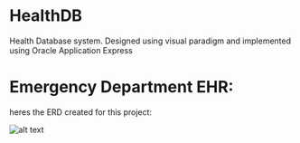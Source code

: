 # HealthDB
Health Database system. Designed using visual paradigm and implemented using Oracle Application Express

# Emergency Department EHR:

heres the ERD created for this project:

![alt text](https://github.com/[henhalpertt]/[HealthDB]/blob/[main]/ERD.png)



